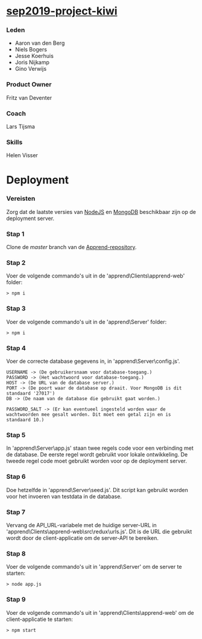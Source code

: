 # [sep2019-project-kiwi](https://en.wikipedia.org/wiki/Kiwi)


### Leden

- Aaron van den Berg
- Niels Bogers
- Jesse Koerhuis
- Joris Nijkamp
- Gino Verwijs

### Product Owner

Fritz van Deventer

### Coach

Lars Tijsma

### Skills 
Helen Visser

# Deployment

### Vereisten
Zorg dat de laatste versies van [NodeJS](https://nodejs.org/) en [MongoDB](https://www.mongodb.com/) beschikbaar zijn op de deployment server.

### Stap 1
Clone de *master* branch van de [Apprend-repository](https://github.com/HANICA-DWA/sep2019-project-kiwi/tree/master).

### Stap 2
Voer de volgende commando's uit in de 'apprend\Clients\apprend-web' folder:
```
> npm i
```

### Stap 3
Voer de volgende commando's uit in de 'apprend\Server' folder:
```
> npm i
```

### Stap 4
Voer de correcte database gegevens in, in 'apprend\Server\config.js'.
```
USERNAME -> (De gebruikersnaam voor database-toegang.)
PASSWORD -> (Het wachtwoord voor database-toegang.)
HOST -> (De URL van de database server.)
PORT -> (De poort waar de database op draait. Voor MongoDB is dit standaard '27017')
DB -> (De naam van de database die gebruikt gaat worden.)

PASSWORD_SALT -> (Er kan eventueel ingesteld worden waar de wachtwoorden mee gesalt worden. Dit moet een getal zijn en is standaard 10.)
```

### Stap 5
In 'apprend\Server\app.js' staan twee regels code voor een verbinding met de database. 
De eerste regel wordt gebruikt voor lokale ontwikkeling. De tweede regel code moet gebruikt worden voor op de deployment server.

### Stap 6
Doe hetzelfde in 'apprend\Server\seed.js'. 
Dit script kan gebruikt worden voor het invoeren van testdata in de database.

### Stap 7
Vervang de API_URL-variabele met de huidige server-URL in 'apprend\Clients\apprend-web\src\redux\urls.js'.
Dit is de URL die gebruikt wordt door de client-applicatie om de server-API te bereiken.

### Stap 8
Voer de volgende commando's uit in 'apprend\Server' om de server te starten:
```
> node app.js
```

### Stap 9
Voer de volgende commando's uit in 'apprend\Clients\apprend-web' om de client-applicatie te starten:
```
> npm start
```
